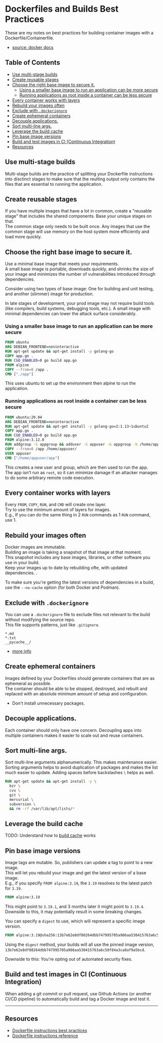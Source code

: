# Dockerfiles and Builds Best Practices

These are my notes on best practices for building container images with a
Dockerfile/Containerfile.  

* [source: docker docs](https://docs.docker.com/build/building/best-practices/)

## Table of Contents
* [Use multi-stage builds](#use-multi-stage-builds) 
* [Create reusable stages](#create-reusable-stages) 
* [Choose the right base image to secure it.](#choose-the-right-base-image-to-secure-it) 
    * [Using a smaller base image to run an application can be more secure](#using-a-smaller-base-image-to-run-an-application-can-be-more-secure) 
    * [Running applications as root inside a container can be less secure](#running-applications-as-root-inside-a-container-can-be-less-secure) 
* [Every container works with layers](#every-container-works-with-layers) 
* [Rebuild your images often](#rebuild-your-images-often) 
* [Exclude with `.dockerignore`](#exclude-with-dockerignore) 
* [Create ephemeral containers](#create-ephemeral-containers) 
* [Decouple applications.](#decouple-applications) 
* [Sort multi-line args.](#sort-multi-line-args) 
* [Leverage the build cache](#leverage-the-build-cache) 
* [Pin base image versions](#pin-base-image-versions) 
* [Build and test images in CI (Continuous Integration)](#build-and-test-images-in-ci-continuous-integration) 
* [Resources](#resources) 

## Use multi-stage builds
Multi-stage builds are the practice of splitting your Dockerfile instructions into
disctinct stages to make sure that the reulting output only contains the files that
are essential to running the application.  

## Create reusable stages
If you have multiple images that have a lot in common, create a "reusable stage" that
includes the shared components. Base your unique stages on that.  
The common stage only needs to be built once. Any images that use the common stage
will use memory on the host system more efficiently and load more quickly.  

## Choose the right base image to secure it.
Use a minimal base image that meets your requirements.  
A small base image is portable, downloads quickly, and shrinks the size of your image
and minimizes the number of vulnerabilities introduced through dependencies.  

Consider using two types of base image: One for building and unit testing, and
another (slimmer) image for production.  

In late stages of development, your prod image may not require build tools (like
compilers, build systems, debugging tools, etc.). A small image with minimal
dependencies can lower the attack surface considerably.  

### Using a smaller base image to run an application can be more secure
```Dockerfile
FROM ubuntu
ARG DEBIAN_FRONTEND=noninteractive
RUN apt-get update && apt-get install -y golang-go
COPY app.go .
RUN CGO_ENABLED=0 go build app.go
FROM alpine 
COPY --from=0 /app .
CMD ["./app"]
```
This uses ubuntu to set up the environment then alpine to run the application.  

### Running applications as root inside a container can be less secure
```Dockerfile
FROM ubuntu:20.04
ARG DEBIAN_FRONTEND=noninteractive
RUN apt-get update && apt-get install -y golang-go=2:1.13~1ubuntu2
COPY app.go .
RUN CGO_ENABLED=0 go build app.go
FROM alpine:3.12.0
RUN addgroup -S appgroup && adduser -S appuser -G appgroup -h /home/appuser
COPY --from=0 /app /home/appuser/
USER appuser
CMD ["/home/appuser/app"]
```
This creates a new user and group, which are then used to run the app.  
The app isn't run as `root`, so it can minimize damage if an attacker manages to do
some arbitrary remote code execution.  

## Every container works with layers
Every `FROM`, `COPY`, `RUN`, and `CMD` will create one layer.  
Try to use the minimum amount of layers for images.  
E.g., If you can do the same thing in 2 `RUN` commands as 1 `RUN` command, use 1.  


## Rebuild your images often
Docker images are immutable.  
Building an image is taking a snapshot of that image at that moment.  
This snapshot includes any base images, libraries, or other software you use in your
build.  
Keep your images up to date by rebuilding ofte, with updated dependencies. . 

To make sure you're getting the latest versions of dependencies in a build, use the
`--no-cache` option (for both Docker and Podman).  


## Exclude with `.dockerignore`
You can use a `.dockerignore` file to exclude files not relevant to the build without
modifying the source repo.  
This file supports patterns, just like `.gitignore`.  
```gitignore
*.md
*.txt
__pycache__/
```
* [more info](https://docs.docker.com/build/concepts/context/#dockerignore-files)


## Create ephemeral containers
Images defined by your Dockerfiles should generate containers that are as ephemeral
as possible.  
The container should be able to be stopped, destroyed, and rebuilt and replaced with
an absolute minimum amount of setup and configuration.  

* Don't install unnecessary packages.  

## Decouple applications.
Each container should only have one concern. Decoupling apps into multiple containers
makes it easier to scale out and reuse containers.  


## Sort multi-line args.
Sort multi-line arguments alphanumerically. This makes maintenance easier. 
Sorting arguments helps to avoid duplication of packages and makes the list much easier to update. 
Adding spaces before backslashes `\` helps as well.
```Dockerfile
RUN apt-get update && apt-get install -y \
  bzr \
  cvs \
  git \
  mercurial \
  subversion \
  && rm -rf /var/lib/apt/lists/*
```

## Leverage the build cache
TODO: Understand how to [build cache](https://docs.docker.com/build/cache/) works

## Pin base image versions
Image tags are mutable. So, publishers can update a tag to point to a new image.  
This will let you rebuild your image and get the latest version of a base image.  
E.g., if you specify `FROM alpine:3.19`, the `3.19` resolves to the latest patch for
`3.19`.  
```Dockerfile
FROM alpine:3.19
```
This might point to `3.19.1`, and 3 months later it might point to `3.19.4`.  
Downside to this, it may potentially result in some breaking changes.  

You can specify a `digest` to use, which will represent a specific image version.  
```Dockerfile
FROM alpine:3.19@sha256:13b7e62e8df80264dbb747995705a986aa530415763a6c58f84a3ca8af9a5bcd
```
Using the `digest` method, your builds will all use the pinned image version, `13b7e62e8df80264dbb747995705a986aa530415763a6c58f84a3ca8af9a5bcd`.  

Downside to this: You're opting out of automated security fixes.  

## Build and test images in CI (Continuous Integration)
When adding a git commit or pull request, use Github Actions (or another CI/CD
pipeline) to automatically build and tag a Docker image and test it.  


---

## Resources
* [Dockerfile instructions best practices](https://docs.docker.com/build/building/best-practices/#dockerfile-instructions)
* [Dockerfile instructions reference](https://docs.docker.com/reference/dockerfile/)



